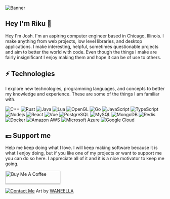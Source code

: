 ![Banner](https://raw.githubusercontent.com/Riku32/Riku32/master/assets/main.gif)
## Hey I'm Riku 💾
Hey I'm Josh. I'm an aspiring computer engineer based in Chicago, Illinois. I make anything from web projects, low level libraries, and desktop applications. I make interesting, helpful, sometimes questionable projects and aim to better the world with code. Even though the things I make are fairly insignificant I enjoy making them and hope it can be of use to others.

## ⚡ Technologies
I explore new technologies, programming languages, and concepts to better my knowledge and experience. These are some of the things I am familiar with.

![C++](https://img.shields.io/badge/-C/C++-00599C?logo=c&style=for-the-badge&logoColor=white)
![Rust](https://img.shields.io/badge/-Rust-e53a25?logo=rust&style=for-the-badge&logoColor=white)
![Java](https://img.shields.io/badge/-Java-ec2025?style=for-the-badge&logoColor=white&logo=Java)
![Lua](https://img.shields.io/badge/-Lua-2C2D72?style=for-the-badge&logoColor=white&logo=Lua)
![OpenGL](https://img.shields.io/badge/OpenGL-5586a4?style=for-the-badge&logoColor=white&logo=opengl)
![Go](https://img.shields.io/badge/-Go-00acd7?style=for-the-badge&logoColor=white&logo=go)
![JavaScript](https://img.shields.io/badge/-JavaScript-f7df1e?style=for-the-badge&logoColor=black&logo=javascript)
![TypeScript](https://img.shields.io/badge/-TypeScript-3178c6?style=for-the-badge&logoColor=white&logo=typescript)
![Nodejs](https://img.shields.io/badge/-Nodejs-90c53f?style=for-the-badge&logoColor=white&logo=Node.js)
![React](https://img.shields.io/badge/-React-61dafb?style=for-the-badge&logoColor=black&logo=react)
![Vue](https://img.shields.io/badge/-Vue-41b883?style=for-the-badge&logoColor=white&logo=Vue.js)
![PostgreSQL](https://img.shields.io/badge/-PostgreSQL-336791?style=for-the-badge&logoColor=white&logo=postgresql)
![MySQL](https://img.shields.io/badge/-MySQL-00618a?style=for-the-badge&logoColor=white&logo=mysql)
![MongoDB](https://img.shields.io/badge/-MongoDB-2ba845?style=for-the-badge&logoColor=white&logo=mongodb)
![Redis](https://img.shields.io/badge/-Redis-d82c20?style=for-the-badge&logoColor=white&logo=Redis)
![Docker](https://img.shields.io/badge/-Docker-099cec?style=for-the-badge&logoColor=white&logo=docker)
![Amazon AWS](https://img.shields.io/badge/Amazon%20AWS-ff9900?style=for-the-badge&logoColor=white&logo=amazon-aws)
![Microsoft Azure](https://img.shields.io/badge/Microsoft%20Azure-337bb6?style=for-the-badge&logoColor=white&logo=microsoft-azure)
![Google Cloud](https://img.shields.io/badge/Google%20Cloud-4285f4?style=for-the-badge&logoColor=white&logo=google-cloud)

## 💵 Support me
Help me keep doing what I love. I will keep making software because it is what I enjoy doing, but if you like one of my projects or want to support me you can do so here. I appreciate all of it and it is a nice motivator to keep me going.

<a href="https://www.buymeacoffee.com/l9fDFah3I" target="_blank"><img src="https://www.buymeacoffee.com/assets/img/custom_images/orange_img.png" alt="Buy Me A Coffee" style="height: 41px !important;width: 174px !important;box-shadow: 0px 3px 2px 0px rgba(190, 190, 190, 0.5) !important;-webkit-box-shadow: 0px 3px 2px 0px rgba(190, 190, 190, 0.5) !important;" ></a>

<a href="mailto:riku@kawaii.sh"><img src="https://raw.githubusercontent.com/Riku32/Riku32/master/assets/bottom.gif" alt="Contact Me"></a>
Art by [WANEELLA](https://waneella.tumblr.com/)
